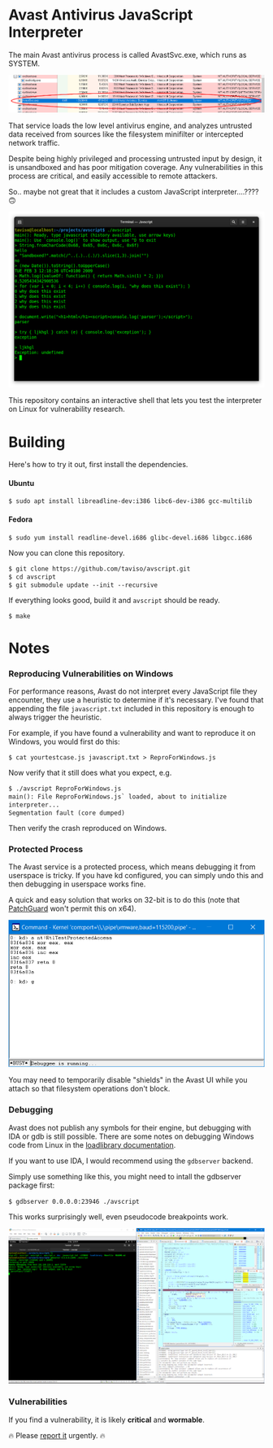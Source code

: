 # Avast Antivirus JavaScript Interpreter

The main Avast antivirus process is called AvastSvc.exe, which runs as SYSTEM.

![AvastSvc.exe](doc/avastsvc.png)

That service loads the low level antivirus engine, and analyzes untrusted data
received from sources like the filesystem minifilter or intercepted network
traffic.

Despite being highly privileged and processing untrusted input by design, it is
unsandboxed and has poor mitigation coverage. Any vulnerabilities in this
process are critical, and easily accessible to remote attackers.

So.. maybe not great that it includes a custom JavaScript interpreter....???? 🙃

![screenshot](doc/screenshot.png)


This repository contains an interactive shell that lets you test the
interpreter on Linux for vulnerability research.

# Building

Here's how to try it out, first install the dependencies.

#### Ubuntu
```
$ sudo apt install libreadline-dev:i386 libc6-dev-i386 gcc-multilib
```

#### Fedora
```
$ sudo yum install readline-devel.i686 glibc-devel.i686 libgcc.i686
```

Now you can clone this repository.

```
$ git clone https://github.com/taviso/avscript.git
$ cd avscript
$ git submodule update --init --recursive
```

If everything looks good, build it and `avscript` should be ready.

```
$ make
```

# Notes

###  Reproducing Vulnerabilities on Windows

For performance reasons, Avast do not interpret every JavaScript file they
encounter, they use a heuristic to determine if it's necessary. I've found that
appending the file `javascript.txt` included in this repository is enough to
always trigger the heuristic.

For example, if you have found a vulnerability and want to reproduce it on
Windows, you would first do this:

```
$ cat yourtestcase.js javascript.txt > ReproForWindows.js
```

Now verify that it still does what you expect, e.g.

```
$ ./avscript ReproForWindows.js
main(): File ReproForWindows.js` loaded, about to initialize interpreter...
Segmentation fault (core dumped)
```

Then verify the crash reproduced on Windows.

### Protected Process

The Avast service is a protected process, which means debugging it from
userspace is tricky. If you have kd configured, you can simply undo this
and then debugging in userspace works fine.

A quick and easy solution that works on 32-bit is to do this (note that
[PatchGuard](https://en.wikipedia.org/wiki/Kernel_Patch_Protection) won't
permit this on x64).

![screenshot](doc/protected.png)

You may need to temporarily disable "shields" in the Avast UI while you
attach so that filesystem operations don't block.

### Debugging

Avast does not publish any symbols for their engine, but debugging with IDA or gdb
is still possible. There are some notes on debugging Windows code from Linux in
the [loadlibrary documentation](https://github.com/taviso/loadlibrary).

If you want to use IDA, I would recommend using the `gdbserver` backend.

Simply use something like this, you might need to intall the gdbserver package first:

`$ gdbserver 0.0.0.0:23946 ./avscript`

This works surprisingly well, even pseudocode breakpoints work.

![IDA screenshot](doc/debugging.png)

### Vulnerabilities

If you find a vulnerability, it is likely **critical** and **wormable**.

🔥 Please [report it](https://www.avast.com/coordinated-vulnerability-disclosure) urgently. 🔥


